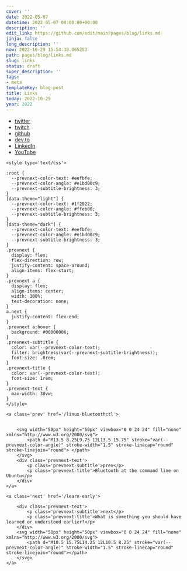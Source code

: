 ```yaml
---
cover: ''
date: 2022-05-07
datetime: 2022-05-07 00:00:00+00:00
description: ''
edit_link: https://github.com/edit/main/pages/blog/links.md
jinja: false
long_description: ''
now: 2022-10-29 15:54:38.065253
path: pages/blog/links.md
slug: links
status: draft
super_description: ''
tags:
- meta
templateKey: blog-post
title: Links
today: 2022-10-29
year: 2022
---
```


* [twitter](https://twitter.com/_WaylonWalker)
* [twitch](https://twitch.com/WaylonWalker)
* [github](https://github.com/WaylonWalker)
* [dev.to](https://dev.to/waylonwalker)
* [LinkedIn](https://www.linkedin.com/in/waylonwalker/)
* [YouTube](https://www.youtube.com/waylonwalker)
<div class='prevnext'>

    <style type='text/css'>

    :root {
      --prevnext-color-text: #eefbfe;
      --prevnext-color-angle: #e1bd00c9;
      --prevnext-subtitle-brightness: 3;
    }
    [data-theme="light"] {
      --prevnext-color-text: #1f2022;
      --prevnext-color-angle: #ffeb00;
      --prevnext-subtitle-brightness: 3;
    }
    [data-theme="dark"] {
      --prevnext-color-text: #eefbfe;
      --prevnext-color-angle: #e1bd00c9;
      --prevnext-subtitle-brightness: 3;
    }
    .prevnext {
      display: flex;
      flex-direction: row;
      justify-content: space-around;
      align-items: flex-start;
    }
    .prevnext a {
      display: flex;
      align-items: center;
      width: 100%;
      text-decoration: none;
    }
    a.next {
      justify-content: flex-end;
    }
    .prevnext a:hover {
      background: #00000006;
    }
    .prevnext-subtitle {
      color: var(--prevnext-color-text);
      filter: brightness(var(--prevnext-subtitle-brightness));
      font-size: .8rem;
    }
    .prevnext-title {
      color: var(--prevnext-color-text);
      font-size: 1rem;
    }
    .prevnext-text {
      max-width: 30vw;
    }
    </style>
    
    <a class='prev' href='/linux-bluetoothctl'>
    

        <svg width="50px" height="50px" viewbox="0 0 24 24" fill="none" xmlns="http://www.w3.org/2000/svg">
            <path d="M13.5 8.25L9.75 12L13.5 15.75" stroke="var(--prevnext-color-angle)" stroke-width="1.5" stroke-linecap="round" stroke-linejoin="round"> </path>
        </svg>
        <div class='prevnext-text'>
            <p class='prevnext-subtitle'>prev</p>
            <p class='prevnext-title'>Bluetooth at the command line on Ubuntu</p>
        </div>
    </a>
    
    <a class='next' href='/learn-early'>
    
        <div class='prevnext-text'>
            <p class='prevnext-subtitle'>next</p>
            <p class='prevnext-title'>What is something you should have learned or understood earlier?</p>
        </div>
        <svg width="50px" height="50px" viewbox="0 0 24 24" fill="none" xmlns="http://www.w3.org/2000/svg">
            <path d="M10.5 15.75L14.25 12L10.5 8.25" stroke="var(--prevnext-color-angle)" stroke-width="1.5" stroke-linecap="round" stroke-linejoin="round"></path>
        </svg>
    </a>
  </div>